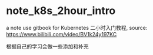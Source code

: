 # note_k8s_2hour_intro

a note use gitbook for Kubernetes 二小时入门教程, source: https://www.bilibili.com/video/BV1k24y197KC

根据自己的学习会做一些添加和补充
